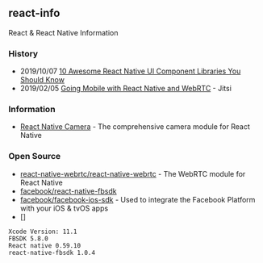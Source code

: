 ## react-info
React &amp; React Native Information


### History
- 2019/10/07 [10 Awesome React Native UI Component Libraries You Should Know](https://medium.com/enappd/10-awesome-react-native-ui-component-libraries-you-should-know-bd7b6bb7e38d)
- 2019/02/05 [Going Mobile with React Native and WebRTC](https://www.slideshare.net/saghul/going-mobile-with-react-native-and-webrtc) - Jitsi


### Information
- [React Native Camera](https://react-native-community.github.io/react-native-camera/) - The comprehensive camera module for React Native


### Open Source
- [react-native-webrtc/react-native-webrtc](https://github.com/react-native-webrtc/react-native-webrtc) - The WebRTC module for React Native
- [facebook/react-native-fbsdk](https://github.com/facebook/react-native-fbsdk)
- [facebook/facebook-ios-sdk](https://github.com/facebook/facebook-ios-sdk) - Used to integrate the Facebook Platform with your iOS & tvOS apps
- []


```
Xcode Version: 11.1
FBSDK 5.8.0
React native 0.59.10
react-native-fbsdk 1.0.4
```
